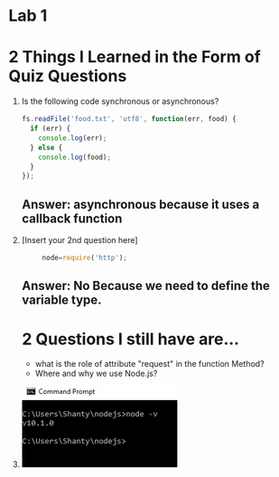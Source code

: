 # Lab 1


# 2 Things I Learned in the Form of Quiz Questions

1.  Is the following code synchronous or asynchronous?

    ```js
    fs.readFile('food.txt', 'utf8', function(err, food) {
      if (err) {
        console.log(err);
      } else {
        console.log(food);
      }
    });
    ```

    ## Answer: asynchronous because it uses a callback function

1.  [Insert your 2nd question here]

    ```js
		 node=require('http');
    ```

    ## Answer: No Because we need to define the variable type.

    # 2 Questions I still have are...

    * what is the role of attribute "request" in the function Method?
    * Where and why we use Node.js?

1.  ![node -v](./images/version.PNG)

